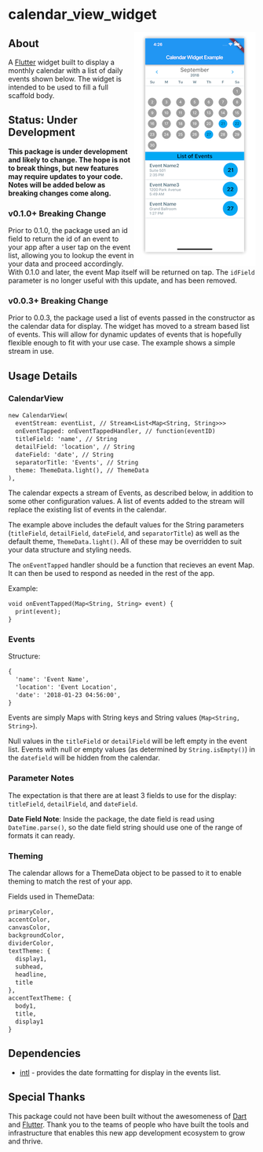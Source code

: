 # calendar_view_widget

<img align="right" src="assets/example.png" />

## About
A [Flutter](https://flutter.io) widget built to display a monthly calendar with a list of daily events shown below. The widget is intended to be used to fill a full scaffold body.


## Status: Under Development
**This package is under development and likely to change. The hope is not to break things, but new features may require updates to your code. Notes will be added below as breaking changes come along.**

### v0.1.0+ Breaking Change
Prior to 0.1.0, the package used an id field to return the id of an event to your app after a user tap on the event list, allowing you to lookup the event in your data and proceed accordingly. With 0.1.0 and later, the event Map itself will be returned on tap. The `idField` parameter is no longer useful with this update, and has been removed.

### v0.0.3+ Breaking Change 
Prior to 0.0.3, the package used a list of events passed in the constructor as the calendar data for display. The widget has moved to a stream based list of events. This will allow for dynamic updates of events that is hopefully flexible enough to fit with your use case. The example shows a simple stream in use.

## Usage Details

### CalendarView

```
new CalendarView(
  eventStream: eventList, // Stream<List<Map<String, String>>>
  onEventTapped: onEventTappedHandler, // function(eventID)
  titleField: 'name', // String
  detailField: 'location', // String
  dateField: 'date', // String
  separatorTitle: 'Events', // String
  theme: ThemeData.light(), // ThemeData
),
```

The calendar expects a stream of Events, as described below, in addition to some other configuration values. A list of events added to the stream will replace the existing list of events in the calendar.

The example above includes the default values for the String parameters (`titleField`, `detailField`, `dateField`, and `separatorTitle`) as well as the default theme, `ThemeData.light()`. All of these may be overridden to suit your data structure and styling needs.

The `onEventTapped` handler should be a function that recieves an event Map. It can then be used to respond as needed in the rest of the app.

Example:

```
void onEventTapped(Map<String, String> event) {
  print(event);
}
```

### Events

Structure:
```
{
  'name': 'Event Name',
  'location': 'Event Location',
  'date': '2018-01-23 04:56:00',
}
```

Events are simply Maps with String keys and String values (`Map<String, String>`).

Null values in the `titleField` or `detailField` will be left empty in the event list. Events with null or empty values (as determined by `String.isEmpty()`) in the `datefield` will be hidden from the calendar.

### Parameter Notes
The expectation is that there are at least 3 fields to use for the display: `titleField`, `detailField`, and `dateField`.

**Date Field Note**:
Inside the package, the date field is read using `DateTime.parse()`, so the date field string should use one of the range of formats it can ready.

### Theming

The calendar allows for a ThemeData object to be passed to it to enable theming to match the rest of your app.

Fields used in ThemeData:
```
primaryColor,
accentColor,
canvasColor,
backgroundColor,
dividerColor,
textTheme: {
  display1,
  subhead,
  headline,
  title
},
accentTextTheme: {
  body1,
  title,
  display1
}
```

## Dependencies
* [intl](https://pub.dartlang.org/packages/intl) - provides the date formatting for display in the events list.

## Special Thanks
This package could not have been built without the awesomeness of [Dart](https://www.dartlang.org) and [Flutter](https://flutter.io). Thank you to the teams of people who have built the tools and infrastructure that enables this new app development ecosystem to grow and thrive.
